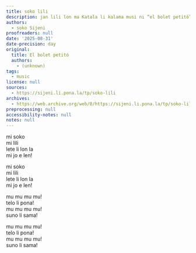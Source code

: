 ```yaml
---
title: soko lili
description: jan lili lon ma Katala li kalama musi ni “el bolet petitó”; mi toki pona e musi.
authors:
  - soko Sijeni
proofreaders: null
date: '2025-08-31'
date-precision: day
original:
  title: El bolet petitó
  authors:
    - (unknown)
tags:
  - music
license: null
sources:
  - https://sijeni.li.pona.la/tp/soko-lili
archives:
  - https://web.archive.org/web/0/https://sijeni.li.pona.la/tp/soko-lili
preprocessing: null
accessibility-notes: null
notes: null
---
```


mi soko  
mi lili  
lete li lon la  
mi jo e len!  

mi soko  
mi lili  
lete li lon la  
mi jo e len!  

mu mu mu mu!  
telo li pona!  
mu mu mu mu!  
suno li sama!  

mu mu mu mu!  
telo li pona!  
mu mu mu mu!  
suno li sama!  